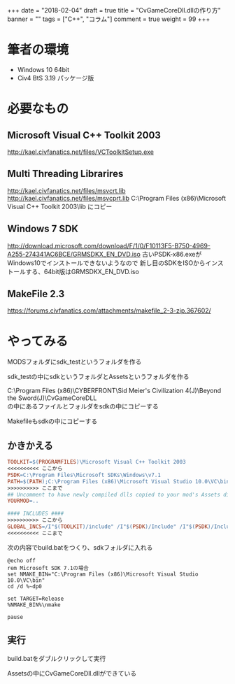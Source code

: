 +++
date = "2018-02-04"
draft = true
title = "CvGameCoreDll.dllの作り方"
banner = ""
tags = ["C++", "コラム"]
comment = true
weight = 99
+++

# 筆者の環境
- Windows 10 64bit
- Civ4 BtS 3.19 パッケージ版

# 必要なもの

## Microsoft Visual C++ Toolkit 2003
http://kael.civfanatics.net/files/VCToolkitSetup.exe

## Multi Threading Librarires
http://kael.civfanatics.net/files/msvcrt.lib
http://kael.civfanatics.net/files/msvcprt.lib
C:\Program Files (x86)\Microsoft Visual C++ Toolkit 2003\lib にコピー

## Windows 7 SDK
http://download.microsoft.com/download/F/1/0/F10113F5-B750-4969-A255-274341AC6BCE/GRMSDKX_EN_DVD.iso
古いPSDK-x86.exeがWindows10でインストールできないようなので
新し目のSDKをISOからインストールする、64bit版はGRMSDKX_EN_DVD.iso

## MakeFile 2.3
https://forums.civfanatics.com/attachments/makefile_2-3-zip.367602/

# やってみる

MODSフォルダにsdk_testというフォルダを作る

sdk_testの中にsdkというフォルダとAssetsというフォルダを作る

C:\Program Files (x86)\CYBERFRONT\Sid Meier's Civilization 4(J)\Beyond the Sword(J)\CvGameCoreDLL\
の中にあるファイルとフォルダをsdkの中にコピーする

Makefileもsdkの中にコピーする

## かきかえる

``` makefile
TOOLKIT=$(PROGRAMFILES)\Microsoft Visual C++ Toolkit 2003
<<<<<<<<<< ここから
PSDK=C:\Program Files\Microsoft SDKs\Windows\v7.1
PATH=$(PATH);C:\Program Files (x86)\Microsoft Visual Studio 10.0\VC\bin
>>>>>>>>>> ここまで
## Uncomment to have newly compiled dlls copied to your mod's Assets directory
YOURMOD=..
```

``` makefile
#### INCLUDES ####
>>>>>>>>>> ここから
GLOBAL_INCS=/I"$(TOOLKIT)/include" /I"$(PSDK)/Include" /I"$(PSDK)/Include/mfc" /I"C:\Program Files (x86)\Microsoft Visual Studio 10.0\VC\include"
<<<<<<<<<< ここまで
```

次の内容でbuild.batをつくり、sdkフォルダに入れる
```
@echo off
rem Microsoft SDK 7.1の場合
set NMAKE_BIN="C:\Program Files (x86)\Microsoft Visual Studio 10.0\VC\bin"
cd /d %~dp0

set TARGET=Release
%NMAKE_BIN%\nmake

pause
```

## 実行

build.batをダブルクリックして実行

Assetsの中にCvGameCoreDll.dllができている
